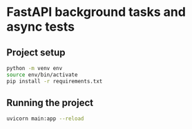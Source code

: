 # FastAPI background tasks and async tests

## Project setup

```bash
python -m venv env
source env/bin/activate
pip install -r requirements.txt
```

## Running the project

```bash
uvicorn main:app --reload
```
